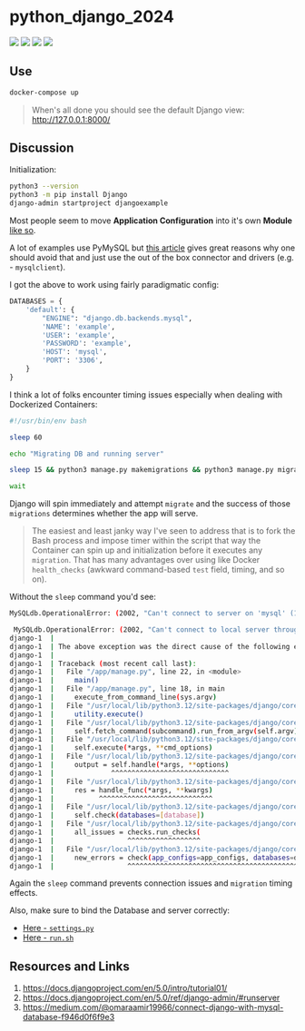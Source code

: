 # python_django_2024

[![](https://img.shields.io/badge/Python-3.12.3-yellow.svg)](https://www.python.org/downloads/) [![](https://img.shields.io/badge/Docker-blue.svg)](https://www.docker.com/) [![](https://img.shields.io/badge/Bitnami-MySQL-red.svg)](https://hub.docker.com/r/bitnami/mysql) [![](https://img.shields.io/badge/Django-5.0.6-green.svg)](https://www.djangoproject.com/) 

## Use

```bash
docker-compose up
```

> When's all done you should see the default Django view: http://127.0.0.1:8000/

## Discussion

Initialization:

```bash
python3 --version
python3 -m pip install Django
django-admin startproject djangoexample
```

Most people seem to move **Application Configuration** into it's own **Module** [like so](./django/djangoexample/config/).

A lot of examples use PyMySQL but [this article](https://adamj.eu/tech/2020/02/04/how-to-use-pymysql-with-django/) gives great reasons why one should avoid that and just use the out of the box connector and drivers (e.g. - `mysqlclient`).

I got the above to work using fairly paradigmatic config:

```python
DATABASES = {
    'default': {
        "ENGINE": "django.db.backends.mysql",
        'NAME': 'example',
        'USER': 'example',
        'PASSWORD': 'example',
        'HOST': 'mysql',
        'PORT': '3306',
    }
}
```

I think a lot of folks encounter timing issues especially when dealing with Dockerized Containers:

```bash
#!/usr/bin/env bash

sleep 60

echo "Migrating DB and running server"

sleep 15 && python3 manage.py makemigrations && python3 manage.py migrate && python3 manage.py runserver 0.0.0.0:8000 &

wait
```

Django will spin immediately and attempt `migrate` and the success of those `migrations` determines whether the app will serve. 

> The easiest and least janky way I've seen to address that is to fork the Bash process and impose timer within the script that way the Container can spin up and initialization before it executes any `migration`. That has many advantages over using like Docker `health_checks` (awkward command-based `test` field, timing, and so on).

Without the `sleep` command you'd see:

```bash
MySQLdb.OperationalError: (2002, "Can't connect to server on 'mysql' (115)")
```
```bash
 MySQLdb.OperationalError: (2002, "Can't connect to local server through socket '/run/mysqld/mysqld.sock' (2)")
django-1  |
django-1  | The above exception was the direct cause of the following exception:
django-1  |
django-1  | Traceback (most recent call last):
django-1  |   File "/app/manage.py", line 22, in <module>
django-1  |     main()
django-1  |   File "/app/manage.py", line 18, in main
django-1  |     execute_from_command_line(sys.argv)
django-1  |   File "/usr/local/lib/python3.12/site-packages/django/core/management/__init__.py", line 442, in execute_from_command_line
django-1  |     utility.execute()
django-1  |   File "/usr/local/lib/python3.12/site-packages/django/core/management/__init__.py", line 436, in execute
django-1  |     self.fetch_command(subcommand).run_from_argv(self.argv)
django-1  |   File "/usr/local/lib/python3.12/site-packages/django/core/management/base.py", line 413, in run_from_argv
django-1  |     self.execute(*args, **cmd_options)
django-1  |   File "/usr/local/lib/python3.12/site-packages/django/core/management/base.py", line 459, in execute
django-1  |     output = self.handle(*args, **options)
django-1  |              ^^^^^^^^^^^^^^^^^^^^^^^^^^^^^
django-1  |   File "/usr/local/lib/python3.12/site-packages/django/core/management/base.py", line 107, in wrapper
django-1  |     res = handle_func(*args, **kwargs)
django-1  |           ^^^^^^^^^^^^^^^^^^^^^^^^^^^^
django-1  |   File "/usr/local/lib/python3.12/site-packages/django/core/management/commands/migrate.py", line 100, in handle
django-1  |     self.check(databases=[database])
django-1  |   File "/usr/local/lib/python3.12/site-packages/django/core/management/base.py", line 486, in check
django-1  |     all_issues = checks.run_checks(
django-1  |                  ^^^^^^^^^^^^^^^^^^
django-1  |   File "/usr/local/lib/python3.12/site-packages/django/core/checks/registry.py", line 88, in run_checks
django-1  |     new_errors = check(app_configs=app_configs, databases=databases)
django-1  |                  ^^^^^^^^^^^^^^^^^^^^^^^^^^^^^^^^^^^^^^^^^^^^^^^^^^^
```
Again the `sleep` command prevents connection issues and `migration` timing effects.

Also, make sure to bind the Database and server correctly:

* [Here - `settings.py`](django/djangoexample/config/settings.py)
* [Here - `run.sh`](django/run.sh)

## Resources and Links

1. https://docs.djangoproject.com/en/5.0/intro/tutorial01/
2. https://docs.djangoproject.com/en/5.0/ref/django-admin/#runserver
3. https://medium.com/@omaraamir19966/connect-django-with-mysql-database-f946d0f6f9e3